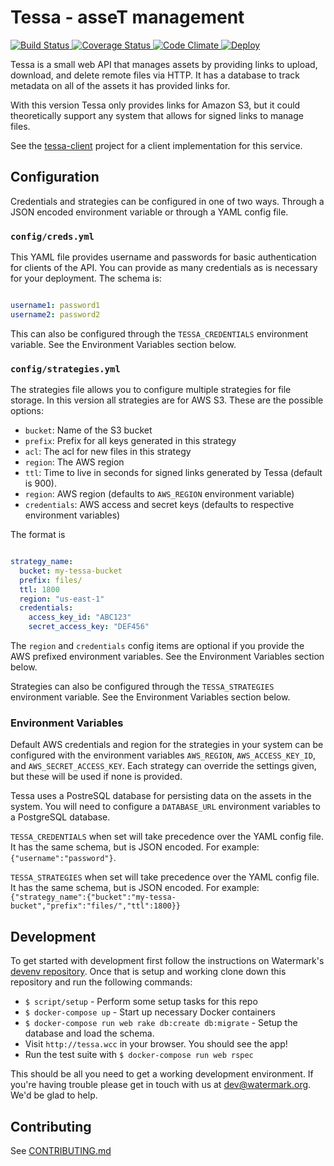 # Tessa - asseT management

[ ![Build Status][3]    ][4]
[ ![Coverage Status][5] ][6]
[ ![Code Climate][7]    ][8]
[![Deploy](https://www.herokucdn.com/deploy/button.svg)](https://heroku.com/deploy?template=https://github.com/watermarkchurch/tessa)

Tessa is a small web API that manages assets by providing links to
upload, download, and delete remote files via HTTP. It has a database to
track metadata on all of the assets it has provided links for.

With this version Tessa only provides links for Amazon S3, but it could
theoretically support any system that allows for signed links to manage
files.

See the [tessa-client][tessa-client] project for a client implementation
for this service.

[tessa-client]: https://github.com/watermarkchurch/tessa-client

## Configuration

Credentials and strategies can be configured in one of two ways. Through
a JSON encoded environment variable or through a YAML config file.

### `config/creds.yml`

This YAML file provides username and passwords for basic authentication
for clients of the API. You can provide as many credentials as is
necessary for your deployment. The schema is:

```yaml

username1: password1
username2: password2

```

This can also be configured through the `TESSA_CREDENTIALS` environment
variable. See the Environment Variables section below.

### `config/strategies.yml`

The strategies file allows you to configure multiple strategies for file
storage. In this version all strategies are for AWS S3. These are the
possible options:

* `bucket`: Name of the S3 bucket
* `prefix`: Prefix for all keys generated in this strategy
* `acl`: The acl for new files in this strategy
* `region`: The AWS region
* `ttl`: Time to live in seconds for signed links generated by Tessa
  (default is 900).
* `region`: AWS region (defaults to `AWS_REGION` environment variable)
* `credentials`: AWS access and secret keys (defaults to respective
  environment variables)

The format is

```yaml

strategy_name:
  bucket: my-tessa-bucket
  prefix: files/
  ttl: 1800
  region: "us-east-1"
  credentials:
    access_key_id: "ABC123"
    secret_access_key: "DEF456"

```

The `region` and `credentials` config items are optional if you provide
the AWS prefixed environment variables. See the Environment Variables
section below.

Strategies can also be configured through the `TESSA_STRATEGIES`
environment variable. See the Environment Variables section below.

### Environment Variables

Default AWS credentials and region for the strategies in your system can
be configured with the environment variables `AWS_REGION`,
`AWS_ACCESS_KEY_ID`, and `AWS_SECRET_ACCESS_KEY`. Each strategy can
override the settings given, but these will be used if none is provided.

Tessa uses a PostreSQL database for persisting data on the assets in the
system. You will need to configure a `DATABASE_URL` environment
variables to a PostgreSQL database.

`TESSA_CREDENTIALS` when set will take precedence over the YAML config
file. It has the same schema, but is JSON encoded. For example:
`{"username":"password"}`.

`TESSA_STRATEGIES` when set will take precedence over the YAML config
file. It has the same schema, but is JSON encoded. For example:
`{"strategy_name":{"bucket":"my-tessa-bucket","prefix":"files/","ttl":1800}}`

## Development

To get started with development first follow the instructions on
Watermark's [devenv repository][9]. Once that is setup and working clone
down this repository and run the following commands:

- `$ script/setup` - Perform some setup tasks for this repo
- `$ docker-compose up` - Start up necessary Docker containers
- `$ docker-compose run web rake db:create db:migrate` - Setup the
  database and load the schema.
- Visit `http://tessa.wcc` in your browser. You should see the app!
- Run the test suite with `$ docker-compose run web rspec`

This should be all you need to get a working development environment. If
you're having trouble please get in touch with us at dev@watermark.org.
We'd be glad to help.

## Contributing

See [CONTRIBUTING.md][contributing]

[contributing]: https://github.com/watermarkchurch/tessa/blob/master/CONTRIBUTING.md

[0]: https://github.com/watermarkchurch/tessa
[1]: https://img.shields.io/gem/v/tessa.svg?style=flat
[2]: http://rubygems.org/gems/tessa "Gem Version"
[3]: https://img.shields.io/travis/watermarkchurch/tessa/master.svg?style=flat
[4]: https://travis-ci.org/watermarkchurch/tessa "Build Status"
[5]: https://codeclimate.com/github/watermarkchurch/tessa/badges/coverage.svg
[6]: https://codeclimate.com/github/watermarkchurch/tessa "Coverage Status"
[7]: https://img.shields.io/codeclimate/github/watermarkchurch/tessa.svg?style=flat
[8]: https://codeclimate.com/github/watermarkchurch/tessa "Code Climate"
[9]: https://github.com/watermarkchurch/devenv

